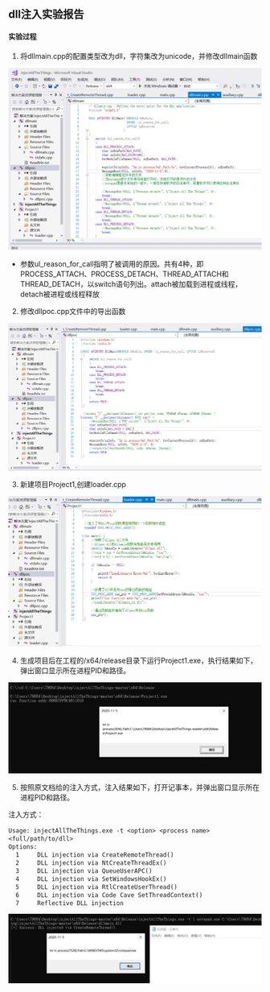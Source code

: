 ## dll注入实验报告

#### 实验过程

1. 将dllmain.cpp的配置类型改为dll，字符集改为unicode，并修改dllmain函数

![](img/dllmain.png) 

* 参数ul_reason_for_call指明了被调用的原因。共有4种，即PROCESS_ATTACH、PROCESS_DETACH、THREAD_ATTACH和THREAD_DETACH，以switch语句列出。attach被加载到进程或线程，detach被进程或线程释放

2. 修改dllpoc.cpp文件中的导出函数

![](img/dllpoc.png) 

3. 新建项目Project1,创建loader.cpp

![](img/loader.png) 

4. 生成项目后在工程的/x64/release目录下运行Project1.exe，执行结果如下，弹出窗口显示所在进程PID和路径。

![](img/运行1.png) 

5. 按照原文档给的注入方式，注入结果如下，打开记事本，并弹出窗口显示所在进程PID和路径。

注入方式：

```
Usage: injectAllTheThings.exe -t <option> <process name> <full/path/to/dll>
Options:
  1     DLL injection via CreateRemoteThread()
  2     DLL injection via NtCreateThreadEx()
  3     DLL injection via QueueUserAPC()
  4     DLL injection via SetWindowsHookEx()
  5     DLL injection via RtlCreateUserThread()
  6     DLL injection via Code Cave SetThreadContext()
  7     Reflective DLL injection
```

![](img/运行2.png) 